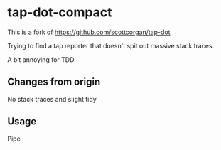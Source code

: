 # tap-dot-compact

This is a fork of https://github.com/scottcorgan/tap-dot

Trying to find a tap reporter that doesn't spit out massive stack traces.

A bit annoying for TDD.

## Changes from origin

No stack traces and slight tidy

## Usage

Pipe
